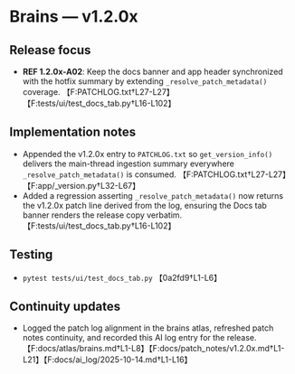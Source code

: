 # Brains — v1.2.0x

## Release focus
- **REF 1.2.0x-A02**: Keep the docs banner and app header synchronized with the hotfix summary by extending `_resolve_patch_metadata()` coverage. 【F:PATCHLOG.txt†L27-L27】【F:tests/ui/test_docs_tab.py†L16-L102】

## Implementation notes
- Appended the v1.2.0x entry to `PATCHLOG.txt` so `get_version_info()` delivers the main-thread ingestion summary everywhere `_resolve_patch_metadata()` is consumed. 【F:PATCHLOG.txt†L27-L27】【F:app/_version.py†L32-L67】
- Added a regression asserting `_resolve_patch_metadata()` now returns the v1.2.0x patch line derived from the log, ensuring the Docs tab banner renders the release copy verbatim. 【F:tests/ui/test_docs_tab.py†L16-L102】

## Testing
- `pytest tests/ui/test_docs_tab.py` 【0a2fd9†L1-L6】

## Continuity updates
- Logged the patch log alignment in the brains atlas, refreshed patch notes continuity, and recorded this AI log entry for the release. 【F:docs/atlas/brains.md†L1-L8】【F:docs/patch_notes/v1.2.0x.md†L1-L21】【F:docs/ai_log/2025-10-14.md†L1-L16】
